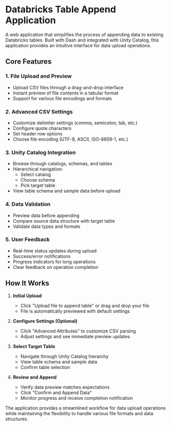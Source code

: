 # Databricks Table Append Application

A web application that simplifies the process of appending data to existing Databricks tables. Built with Dash and integrated with Unity Catalog, this application provides an intuitive interface for data upload operations.

## Core Features

### 1. File Upload and Preview
- Upload CSV files through a drag-and-drop interface
- Instant preview of file contents in a tabular format
- Support for various file encodings and formats

### 2. Advanced CSV Settings
- Customize delimiter settings (comma, semicolon, tab, etc.)
- Configure quote characters
- Set header row options
- Choose file encoding (UTF-8, ASCII, ISO-8859-1, etc.)

### 3. Unity Catalog Integration
- Browse through catalogs, schemas, and tables
- Hierarchical navigation:
  - Select catalog
  - Choose schema
  - Pick target table
- View table schema and sample data before upload

### 4. Data Validation
- Preview data before appending
- Compare source data structure with target table
- Validate data types and formats

### 5. User Feedback
- Real-time status updates during upload
- Success/error notifications
- Progress indicators for long operations
- Clear feedback on operation completion

## How It Works

1. **Initial Upload**
   - Click "Upload file to append table" or drag and drop your file
   - File is automatically previewed with default settings

2. **Configure Settings (Optional)**
   - Click "Advanced Attributes" to customize CSV parsing
   - Adjust settings and see immediate preview updates

3. **Select Target Table**
   - Navigate through Unity Catalog hierarchy
   - View table schema and sample data
   - Confirm table selection

4. **Review and Append**
   - Verify data preview matches expectations
   - Click "Confirm and Append Data"
   - Monitor progress and receive completion notification

The application provides a streamlined workflow for data upload operations while maintaining the flexibility to handle various file formats and data structures.